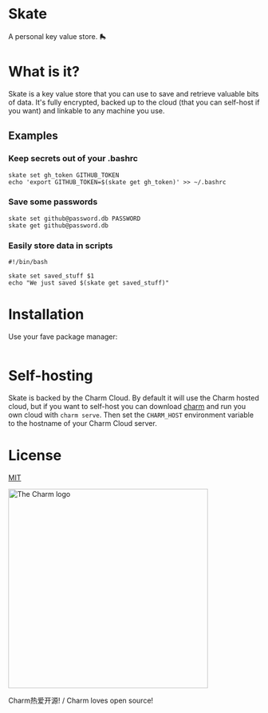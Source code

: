 # Skate

A personal key value store. 🛼

# What is it?

Skate is a key value store that you can use to save and retrieve valuable bits
of data. It's fully encrypted, backed up to the cloud (that you can self-host
if you want) and linkable to any machine you use.

## Examples

### Keep secrets out of your .bashrc

```
skate set gh_token GITHUB_TOKEN
echo 'export GITHUB_TOKEN=$(skate get gh_token)' >> ~/.bashrc
```

### Save some passwords

```
skate set github@password.db PASSWORD
skate get github@password.db
```

### Easily store data in scripts

```
#!/bin/bash

skate set saved_stuff $1
echo "We just saved $(skate get saved_stuff)"
```

# Installation

Use your fave package manager:

```
```

# Self-hosting

Skate is backed by the Charm Cloud. By default it will use the Charm hosted
cloud, but if you want to self-host you can download
[charm](https://github.com/charmbracelet/charm) and run you own cloud with
`charm serve`. Then set the `CHARM_HOST` environment variable to the hostname
of your Charm Cloud server.

# License

[MIT](https://github.com/charmbracelet/skate/raw/master/LICENSE)

<a href="https://charm.sh/"><img alt="The Charm logo" src="https://stuff.charm.sh/charm-badge-unrounded.jpg" width="400"></a>

Charm热爱开源! / Charm loves open source!
